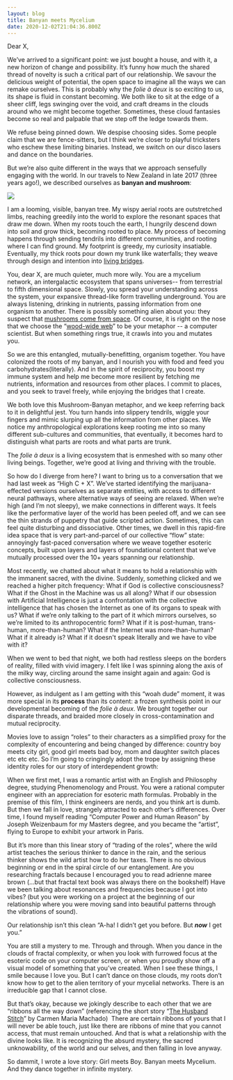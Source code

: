 ```yaml
---
layout: blog
title: Banyan meets Mycelium
date: 2020-12-02T21:04:36.800Z
---
```

Dear X, 

We’ve arrived to a significant point: we just bought a house, and with it, a new horizon of change and possibility. It’s funny how much the shared thread of novelty is such a critical part of our relationship. We savour the delicious weight of potential, the open space to imagine all the ways we can remake ourselves. This is probably why the *folie à deux* is so exciting to us, its shape is fluid in constant becoming. We both like to sit at the edge of a sheer cliff, legs swinging over the void, and craft dreams in the clouds around who we might become together. Sometimes, these cloud fantasies become so real and palpable that we step off the ledge towards them. 

We refuse being pinned down. We despise choosing sides. Some people claim that we are fence-sitters, but I think we’re closer to playful tricksters who eschew these limiting binaries. Instead, we switch on our disco lasers and dance on the boundaries. 

But we’re also quite different in the ways that we approach sensefully engaging with the world. In our travels to New Zealand in late 2017 (three years ago!), we described ourselves as **banyan and mushroom**: 

![](/images/mushroom-banyan.png)

I am a looming, visible, banyan tree. My wispy aerial roots are outstretched limbs, reaching greedily into the world to explore the resonant spaces that draw me down. When my roots touch the earth, I hungrily descend down into soil and grow thick, becoming rooted to place. My process of becoming happens through sending tendrils into different communities, and rooting where I can find ground. My footprint is greedy, my curiosity insatiable. Eventually, my thick roots pour down my trunk like waterfalls; they weave through design and intention into [living bridges](https://en.wikipedia.org/wiki/Living_root_bridge). 

You, dear X, are much quieter, much more wily. You are a mycelium network, an intergalactic ecosystem that spans universes-- from terrestrial to fifth dimensional space. Slowly, you spread your understanding across the system, your expansive thread-like form travelling underground. You are always listening, drinking in nutrients, passing information from one organism to another. There is possibly something alien about you: they suspect that [mushrooms come from space](https://www.explorebigsky.com/are-mushrooms-from-outer-space). Of course, it is right on the nose that we choose the “[wood-wide web](http://www.bbc.com/earth/story/20141111-plants-have-a-hidden-internet)” to be your metaphor -- a computer scientist. But when something rings true, it crawls into you and mutates you. 

So we are this entangled, mutually-benefitting, organism together. You have colonized the roots of my banyan, and I nourish you with food and feed you carbohydrates(literally). And in the spirit of reciprocity, you boost my immune system and help me become more resilient by fetching me nutrients, information and resources from other places. I commit to places, and you seek to travel freely, while enjoying the bridges that I create. 

We both love this Mushroom-Banyan metaphor, and we keep referring back to it in delightful jest. You turn hands into slippery tendrils, wiggle your fingers and mimic slurping up all the information from other places. We notice my anthropological explorations keep rooting me into so many different sub-cultures and communities, that eventually, it becomes hard to distinguish what parts are roots and what parts are trunk. 

The *folie à deux* is a living ecosystem that is enmeshed with so many other living beings. Together, we’re good at living and thriving with the trouble.

So how do I diverge from here? I want to bring us to a conversation that we had last week as “High C + X”. We’ve started identifying the marijuana-effected versions ourselves as separate entities, with access to different neural pathways, where alternative ways of seeing are relaxed. When we’re high (and I’m not sleepy), we make connections in different ways. It feels like the performative layer of the world has been peeled off, and we can see the thin strands of puppetry that guide scripted action. Sometimes, this can feel quite disturbing and dissociative. Other times, we dwell in this rapid-fire idea space that is very part-and-parcel of our collective “flow” state: annoyingly fast-paced conversation where we weave together esoteric concepts, built upon layers and layers of foundational content that we’ve mutually processed over the 10+ years spanning our relationship. 

Most recently, we chatted about what it means to hold a relationship with the immanent sacred, with the divine. Suddenly, something clicked and we reached a higher pitch frequency: What if God is collective consciousness? What if the Ghost in the Machine was us all along? What if our obsession with Artificial Intelligence is just a confrontation with the collective intelligence that has chosen the Internet as one of its organs to speak with us? What if we’re only talking to the part of it which mirrors ourselves, so we’re limited to its anthropocentric form? What if it is post-human, trans-human, more-than-human? What if the Internet was more-than-human? What if it already is? What if it doesn't speak literally and we have to vibe with it? 

When we went to bed that night, we both had restless sleeps on the borders of reality, filled with vivid imagery. I felt like I was spinning along the axis of the milky way, circling around the same insight again and again: God is collective consciousness. 

However, as indulgent as I am getting with this “woah dude” moment, it was more special in its **process** than its content: a frozen synthesis point in our developmental becoming of the *folie à deux*. We brought together our disparate threads, and braided more closely in cross-contamination and mutual reciprocity. 

Movies love to assign “roles” to their characters as a simplified proxy for the complexity of encountering and being changed by difference: country boy meets city girl, good girl meets bad boy, mom and daughter switch places etc etc etc. So I’m going to cringingly adopt the trope by assigning these identity roles for our story of interdependent growth: 

When we first met, I was a romantic artist with an English and Philosophy degree, studying Phenomenology and Proust. You were a rational computer engineer with an appreciation for esoteric math formulas. Probably in the premise of this film, I think engineers are nerds, and you think art is dumb. But then we fall in love, strangely attracted to each other’s differences. Over time, I found myself reading “Computer Power and Human Reason” by Joseph Weizenbaum for my Masters degree, and you became the “artist”, flying to Europe to exhibit your artwork in Paris. 

But it’s more than this linear story of “trading of the roles”, where the wild artist teaches the serious thinker to dance in the rain, and the serious thinker shows the wild artist how to do her taxes. There is no obvious beginning or end in the spiral circle of our entanglement. Are you researching fractals because I encouraged you to read adrienne maree brown (...but that fractal text book was always there on the bookshelf) Have we been talking about resonances and frequencies because I got into vibes? (but you were working on a project at the beginning of our relationship where you were moving sand into beautiful patterns through the vibrations of sound). 

Our relationship isn’t this clean “A-ha! I didn’t get you before. But ***now*** I get you.” 

You are still a mystery to me. Through and through. When you dance in the clouds of fractal complexity, or when you look with furrowed focus at the esoteric code on your computer screen, or when you proudly show off a visual model of something that you’ve created. When I see these things, I smile because I love you. But I can’t dance on those clouds, my roots don’t know how to get to the alien territory of your mycelial networks. There is an irreducible gap that I cannot close.  

But that’s okay, because we jokingly describe to each other that we are “ribbons all the way down” (referencing the short story “[The Husband Stitch](https://granta.com/the-husband-stitch/)” by Carmen Maria Machado)  There are certain ribbons of yours that I will never be able touch, just like there are ribbons of mine that you cannot access, that must remain untouched. And that is what a relationship with the divine looks like. It is recognizing the absurd mystery, the sacred unknowability, of the world and our selves, and then falling in love anyway. 

So dammit, I wrote a love story: Girl meets Boy. Banyan meets Mycelium. And they dance together in infinite mystery.